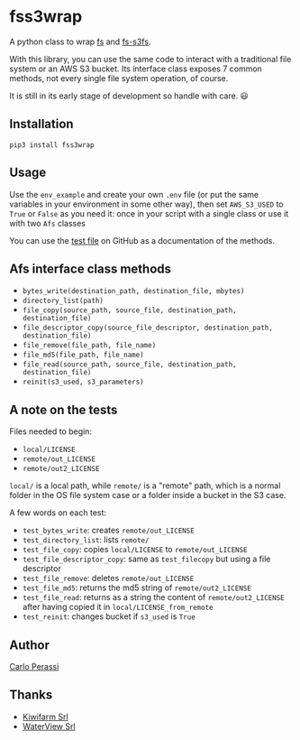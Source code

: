 # fss3wrap
A python class to wrap [fs](https://github.com/PyFilesystem/pyfilesystem2) and [fs-s3fs](https://github.com/PyFilesystem/s3fs).

With this library, you can use the same code to interact with a traditional file system or an AWS S3 bucket.
Its interface class exposes 7 common methods, not every single file system operation, of course.

It is still in its early stage of development so handle with care. 😃


## Installation

```
pip3 install fss3wrap
```

## Usage

Use the `env_example` and create your own `.env` file (or put the same variables in your environment in some other way), then set `AWS_S3_USED` to `True` or `False` as you need it: once in your script with a single class or use it with two `Afs` classes

You can use the [test file](https://github.com/carlok/fss3wrap) on GitHub as a documentation of the methods.

## Afs interface class methods 

* `bytes_write(destination_path, destination_file, mbytes)`
* `directory_list(path)`
* `file_copy(source_path, source_file, destination_path, destination_file)`
* `file_descriptor_copy(source_file_descriptor, destination_path, destination_file)`
* `file_remove(file_path, file_name)`
* `file_md5(file_path, file_name)`
* `file_read(source_path, source_file, destination_path, destination_file)`
* `reinit(s3_used, s3_parameters)`

## A note on the tests

Files needed to begin:
* `local/LICENSE`
* `remote/out_LICENSE`
* `remote/out2_LICENSE`

`local/` is a local path, while `remote/` is a "remote" path, which is a normal folder in the OS file system case or a folder inside a bucket in the S3 case.

A few words on each test:
* `test_bytes_write`: creates `remote/out_LICENSE`
* `test_directory_list`: lists `remote/`
* `test_file_copy`: copies `local/LICENSE` to `remote/out_LICENSE`
* `test_file_descriptor_copy`: same as `test_filecopy` but using a file descriptor
* `test_file_remove`: deletes `remote/out_LICENSE`
* `test_file_md5`: returns the md5 string of `remote/out2_LICENSE`
* `test_file_read`: returns as a string the content of `remote/out2_LICENSE` after having copied it in `local/LICENSE_from_remote`
* `test_reinit`: changes bucket if `s3_used` is `True`

## Author

[Carlo Perassi](https://carlo.perassi.com)

## Thanks

* [Kiwifarm Srl](https://www.kiwifarm.it/)
* [WaterView Srl](https://www.waterview.it/)
